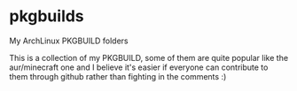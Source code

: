 pkgbuilds
=========

My ArchLinux PKGBUILD folders

This is a collection of my PKGBUILD, some of them are quite popular like the aur/minecraft one and I believe it's easier if everyone can contribute to them through github rather than fighting in the comments :)
